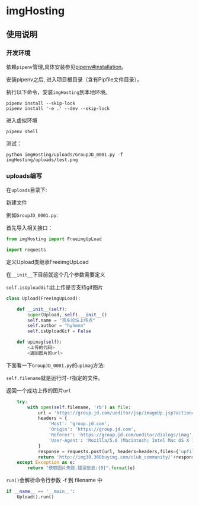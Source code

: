 # imgHosting
## 使用说明
### 开发环境

依赖`pipenv`管理,具体安装参见[pipenv#installation](https://github.com/pypa/pipenv#installation)。

安装pipenv之后, 进入项目根目录（含有Pipfile文件目录），

执行以下命令，安装`imgHosting`到本地环境。
```shell
pipenv install --skip-lock
pipenv install '-e .' --dev --skip-lock
```
进入虚拟环境
```shell
pipenv shell
```
测试：
```shell
python imgHosting/uploads/GroupJD_0001.py -f imgHosting/uploads/test.png
```

### uploads编写

在`uploads`目录下:

新建文件

例如`GroupJD_0001.py`:

首先导入相关接口：
```python
from imgHosting import FreeimgUpLoad

import requests
```
定义Upload类继承FreeimgUpLoad

在`__init__`下目前就这个几个参数需要定义

`self.isUploadGif`:此上传是否支持gif图片
```python
class Upload(FreeimgUpLoad):

    def __init__(self):
        super(Upload, self).__init__()
        self.name = "京东论坛上传点"
        self.author = "hyhmnn"
        self.isUploadGif = False

    def upimag(self):
        <上传的代码>
        <返回图片的url>
```
下面看一下`GroupJD_0001.py`的`upimag`方法:

`self.filename`就是运行时`-f`指定的文件。

返回一个成功上传的图片`url`
```python
    try:
        with open(self.filename, 'rb') as file:
            url = 'https://group.jd.com/ueditor/jsp/imageUp.jsp?action=uploadimage&encode=utf-8'
            headers = {
                'Host': 'group.jd.com',
                'Origin': 'https://group.jd.com',
                'Referer': 'https://group.jd.com/ueditor/dialogs/imag',
                'User-Agent': 'Mozilla/5.0 (Macintosh; Intel Mac OS X 10_13_5) AppleWebKit/537.36 (KHTML, like Gecko) Chrome/67.0.3396.79 Safari/537.36',   
            }
            response = requests.post(url, headers=headers,files={'upfile':file})
            return 'http://img30.360buyimg.com/club_community/'+response.json()['url']
    except Exception as e:
        return "获取图片失败.错误信息:{0}".format(e)
```
`run()`会解析命令行参数 -f 到 filename 中
```python
if __name__ == '__main__':
    Upload().run()
```
